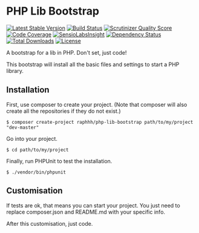 # PHP Lib Bootstrap

[![Latest Stable Version](https://poser.pugx.org/raphhh/php-lib-bootstrap/v/stable.svg)](https://packagist.org/packages/raphhh/php-lib-bootstrap)
[![Build Status](https://travis-ci.org/Raphhh/php-lib-bootstrap.png)](https://travis-ci.org/Raphhh/php-lib-bootstrap)
[![Scrutinizer Quality Score](https://scrutinizer-ci.com/g/Raphhh/php-lib-bootstrap/badges/quality-score.png?b=master)](https://scrutinizer-ci.com/g/Raphhh/php-lib-bootstrap/)
[![Code Coverage](https://scrutinizer-ci.com/g/Raphhh/php-lib-bootstrap/badges/coverage.png?b=master)](https://scrutinizer-ci.com/g/Raphhh/php-lib-bootstrap/)
[![SensioLabsInsight](https://insight.sensiolabs.com/projects/1eaf3345-68ec-44ff-8fed-bcbd4721bb13/mini.png)](https://insight.sensiolabs.com/projects/1eaf3345-68ec-44ff-8fed-bcbd4721bb13)
[![Dependency Status](https://www.versioneye.com/user/projects/54062eb9c4c187ff6100006f/badge.svg?style=flat)](https://www.versioneye.com/user/projects/54062eb9c4c187ff6100006f)
[![Total Downloads](https://poser.pugx.org/raphhh/php-lib-bootstrap/downloads.svg)](https://packagist.org/packages/raphhh/php-lib-bootstrap)
[![License](https://poser.pugx.org/raphhh/php-lib-bootstrap/license.svg)](https://packagist.org/packages/raphhh/php-lib-bootstrap)

A bootstrap for a lib in PHP. Don't set, just code!  

This bootstrap will install all the basic files and settings to start a PHP library. 


## Installation


First, use composer to create your project. (Note that composer will also create all the repositories if they do not exist.)

```
$ composer create-project raphhh/php-lib-bootstrap path/to/my/project "dev-master"
```

Go into your project.

```
$ cd path/to/my/project
```

Finally, run PHPUnit to test the installation.

```
$ ./vendor/bin/phpunit
```

## Customisation

If tests are ok, that means you can start your project.
You just need to replace composer.json and README.md with your specific info.

After this customisation, just code.
